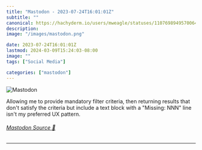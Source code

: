 ```yaml
---
title: "Mastodon - 2023-07-24T16:01:01Z"
subtitle: ""
canonical: https://hachyderm.io/users/mweagle/statuses/110769894957006497
description:
image: "/images/mastodon.png"

date: 2023-07-24T16:01:01Z
lastmod: 2024-03-09T15:24:03-08:00
image: ""
tags: ["Social Media"]

categories: ["mastodon"]
---
```

![Mastodon](/images/mastodon.png)

<p>Allowing me to provide mandatory filter criteria, then returning results that don&#39;t satisfy the criteria but include a text block with a &quot;Missing: NNN&quot; line isn&#39;t my preferred UX pattern.</p>


###### [Mastodon Source 🐘](https://hachyderm.io/@mweagle/110769894957006497)

___
